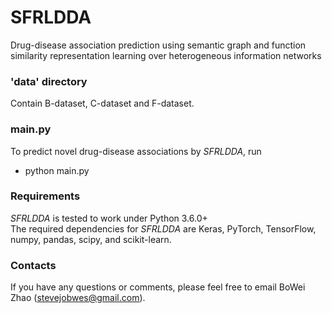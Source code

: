 # SFRLDDA
Drug-disease association prediction using semantic graph and function similarity representation learning over heterogeneous information networks

### 'data' directory
Contain B-dataset, C-dataset and F-dataset.

### main.py
To predict novel drug-disease associations by *SFRLDDA*, run
  - python main.py 

### Requirements
*SFRLDDA* is tested to work under Python 3.6.0+  
The required dependencies for *SFRLDDA* are Keras, PyTorch, TensorFlow, numpy, pandas, scipy, and scikit-learn.

### Contacts
If you have any questions or comments, please feel free to email BoWei Zhao (stevejobwes@gmail.com).
